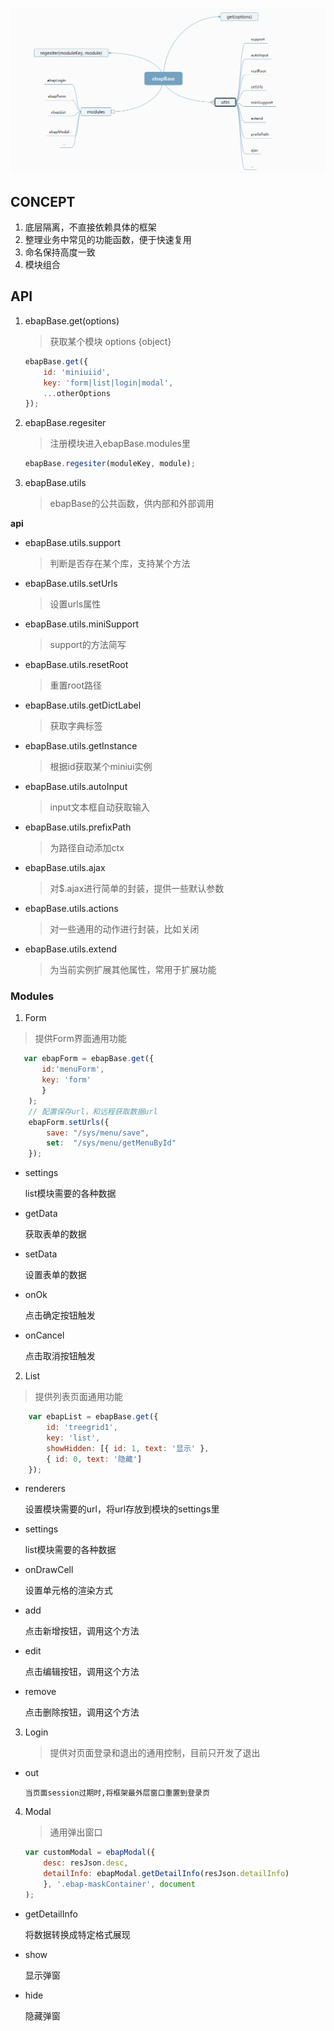 ![](base.png)
## CONCEPT

1. 底层隔离，不直接依赖具体的框架
2. 整理业务中常见的功能函数，便于快速复用
3. 命名保持高度一致
4. 模块组合

## API
1. ebapBase.get(options)
   > 获取某个模块  options {object}

    ```javascript
    ebapBase.get({
        id: 'miniuiid',
        key: 'form|list|login|modal',
        ...otherOptions
    });
    ```
2. ebapBase.regesiter
   > 注册模块进入ebapBase.modules里
    ```javascript
    ebapBase.regesiter(moduleKey, module);
    ```

3. ebapBase.utils
   > ebapBase的公共函数，供内部和外部调用

**api**

  + ebapBase.utils.support
    > 判断是否存在某个库，支持某个方法
  + ebapBase.utils.setUrls
    > 设置urls属性
  + ebapBase.utils.miniSupport
    > support的方法简写
  + ebapBase.utils.resetRoot
    > 重置root路径
  + ebapBase.utils.getDictLabel
    > 获取字典标签
  + ebapBase.utils.getInstance
    > 根据id获取某个miniui实例
  + ebapBase.utils.autoInput
    > input文本框自动获取输入
  + ebapBase.utils.prefixPath
    > 为路径自动添加ctx
  + ebapBase.utils.ajax
    > 对$.ajax进行简单的封装，提供一些默认参数
  + ebapBase.utils.actions
    > 对一些通用的动作进行封装，比如关闭
  + ebapBase.utils.extend
    > 为当前实例扩展其他属性，常用于扩展功能

### Modules

1. Form

> 提供Form界面通用功能

```javascript
   var ebapForm = ebapBase.get({
       id:'menuForm',
       key: 'form'
       }
	);
	// 配置保存url，和远程获取数据url
	ebapForm.setUrls({
		save: "/sys/menu/save",
		set:  "/sys/menu/getMenuById"
	});
```

+ settings

   list模块需要的各种数据
   
+ getData

   获取表单的数据

+ setData
  
   设置表单的数据

+ onOk

   点击确定按钮触发

+ onCancel

   点击取消按钮触发

2. List

> 提供列表页面通用功能

```javascript
    var ebapList = ebapBase.get({
        id: 'treegrid1',
        key: 'list',
        showHidden: [{ id: 1, text: '显示' }, 
        { id: 0, text: '隐藏']
    });
```

+ renderers 

   设置模块需要的url，将url存放到模块的settings里

+ settings

   list模块需要的各种数据

+ onDrawCell

   设置单元格的渲染方式

+ add
  
   点击新增按钮，调用这个方法

+ edit

   点击编辑按钮，调用这个方法

+ remove

   点击删除按钮，调用这个方法

3. Login

    > 提供对页面登录和退出的通用控制，目前只开发了退出

+ out
    
      当页面session过期时,将框架最外层窗口重置到登录页


4. Modal

   > 通用弹出窗口
    ```javascript
    var customModal = ebapModal({
        desc: resJson.desc,
        detailInfo: ebapModal.getDetailInfo(resJson.detailInfo)
        }, '.ebap-maskContainer', document
    );
    ```
+ getDetailInfo
 
  将数据转换成特定格式展现

+ show

  显示弹窗

+ hide

  隐藏弹窗



